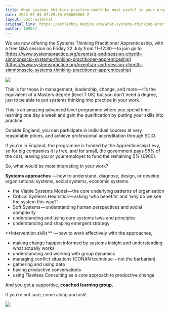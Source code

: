 ```yaml
---
title: What systems thinking practice would be most useful in your organisation?
date: 2022-07-04 07:25:10.000000000 Z
layout: post-external
original_link: https://antlerboy.medium.com/what-systems-thinking-practice-would-be-most-useful-in-your-organisation-ddfea0c77923?source=rss-97852f5a56ae------2
author: 100047
---
```


We are now offering the Systems Thinking Practitioner Apprenticeship, with a free Q&A session on Friday 22 July from 11–12:30 — to join go to [https://www.systemspractice.org/events/q-and-session-cherith-simmonsscio-systems-thinking-practitioner-apprenticeship](https://www.systemspractice.org/events/q-and-session-cherith-simmonsscio-systems-thinking-practitioner-apprenticeship)

![](https://cdn-images-1.medium.com/max/1024/1*8-OmCLvOzPp0AL_-MIXC2w.png)

This is for those in management, leadership, change, and more — it’s the equivalent of a Masters degree (level 7 UK) but you don’t need a degree, just to be able to put systems thinking into practice in your work.

This is an amazing advanced level programme where you spend time learning one day a week and gain the qualification by putting your skills into practice.

Outside England, you can participate in individual courses at very reasonable prices, and achieve professional accreditation through SCiO.

If you’re in England, the programme is funded by the Apprenticeship Levy, so for big companies it is free, and for small, the government pays 95% of the cost, leaving you or your employer to fund the remaining 5% (£900).

So, what would be most interesting in your work?

**Systems approaches**  — how to understand, diagnose, design, or develop organisational systems, social systems, economic systems.

- the Viable Systems Model — the core underlying patterns of organisation
- Critical Systems Heuristics — asking ‘who benefits’ and ‘why do we see the system this way?’
- Soft Systems — understanding human perspectives and social complexity
- understanding and using core systems laws and principles
- understanding and shaping emergent strategy

**Intervention skills ** — how to work effectively with the approaches,

- making change happen informed by systems insight and understanding what actually works
- understanding and working with group dynamics
- managing conflict situations (CONAN technique — not the barbarian)
- gathering and using data
- having productive conversations
- using Flawless Consulting as a core approach to productive change

And you get a supportive, **coached learning group.**

If you’re not sure, come along and ask!

 ![](https://medium.com/_/stat?event=post.clientViewed&referrerSource=full_rss&postId=ddfea0c77923)
